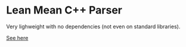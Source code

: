 Lean Mean C++ Parser
====================

Very lighweight with no dependencies (not even on standard libraries).

[See here](http://optionparser.sourceforge.net/)
